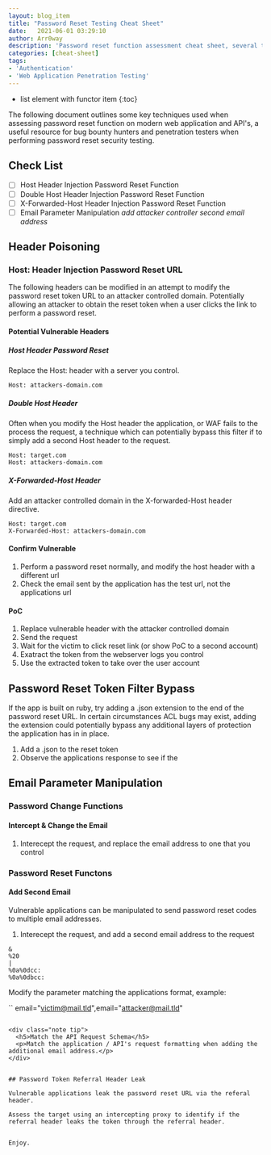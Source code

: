 ```yaml
---
layout: blog_item
title: "Password Reset Testing Cheat Sheet"
date:   2021-06-01 03:29:10
author: Arr0way
description: 'Password reset function assessment cheat sheet, several techniques for assessing password reset functions on web apps and API.'
categories: [cheat-sheet]
tags:
- 'Authentication'
- 'Web Application Penetration Testing'
---
```


* list element with functor item
{:toc}

The following document outlines some key techniques used when assessing password reset function on modern web application and API's, a useful resource for bug bounty hunters and penetration testers when performing password reset security testing.  

<!--more-->

## Check List 

- [ ] Host Header Injection Password Reset Function 
- [ ] Double Host Header Injection Password Reset Function
- [ ] X-Forwarded-Host Header Injection Password Reset Function
- [ ] Email Parameter Manipulation *add attacker controller second email address*

## Header Poisoning 

### Host: Header Injection Password Reset URL

The following headers can be modified in an attempt to modify the password reset token URL to an attacker controlled domain. Potentially allowing an attacker to obtain the reset token when a user clicks the link to perform a password reset. 

#### Potential Vulnerable Headers 

##### Host Header Password Reset

Replace the Host: header with a server you control.

```
Host: attackers-domain.com
```

##### Double Host Header

Often when you modify the Host header the application, or WAF fails to the process the request, a technique which can potentially bypass this filter if to simply add a second Host header to the request. 

```
Host: target.com
Host: attackers-domain.com
```

##### X-Forwarded-Host Header

Add an attacker controlled domain in the X-forwarded-Host header directive.

```
Host: target.com 
X-Forwarded-Host: attackers-domain.com
``` 


#### Confirm Vulnerable 

1. Perform a password reset normally, and modify the host header with a different url
2. Check the email sent by the application has the test url, not the applications url

#### PoC 

1. Replace vulnerable header with the attacker controlled domain 
2. Send the request
3. Wait for the victim to click reset link (or show PoC to a second account)
4. Exatract the token from the webserver logs you control
5. Use the extracted token to take over the user account

## Password Reset Token Filter Bypass

If the app is built on ruby, try adding a .json extension to the end of the password reset URL. In certain circumstances ACL bugs may exist, adding the extension could potentially bypass any additional layers of protection the application has in in place.

1. Add a .json to the reset token
2. Observe the applications response to see if the 

## Email Parameter Manipulation

### Password Change Functions

#### Intercept & Change the Email

1. Interecept the request, and replace the email address to one that you control 

### Password Reset Functons

#### Add Second Email 

Vulnerable applications can be manipulated to send password reset codes to multiple email addresses.  

1. Interecept the request, and add a second email address to the request

```
&
%20
|
%0a%0dcc:
%0a%0dbcc:
```
 
Modify the parameter matching the applications format, example:

``
email="victim@mail.tld",email="attacker@mail.tld"
```

<div class="note tip">
  <h5>Match the API Request Schema</h5>
  <p>Match the application / API's request formatting when adding the additional email address.</p>
</div>


## Password Token Referral Header Leak 

Vulnerable applications leak the password reset URL via the referal header. 

Assess the target using an intercepting proxy to identify if the referral header leaks the token through the referral header. 


Enjoy.

